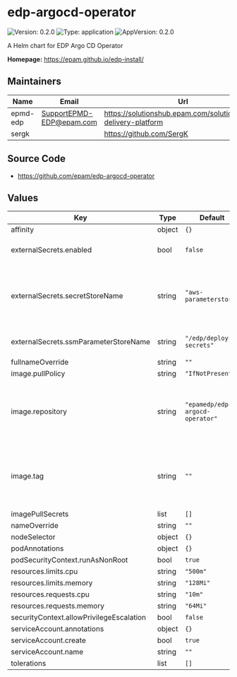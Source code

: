 # edp-argocd-operator

![Version: 0.2.0](https://img.shields.io/badge/Version-0.2.0-informational?style=flat-square) ![Type: application](https://img.shields.io/badge/Type-application-informational?style=flat-square) ![AppVersion: 0.2.0](https://img.shields.io/badge/AppVersion-0.2.0-informational?style=flat-square)

A Helm chart for EDP Argo CD Operator

**Homepage:** <https://epam.github.io/edp-install/>

## Maintainers

| Name | Email | Url |
| ---- | ------ | --- |
| epmd-edp | <SupportEPMD-EDP@epam.com> | <https://solutionshub.epam.com/solution/epam-delivery-platform> |
| sergk |  | <https://github.com/SergK> |

## Source Code

* <https://github.com/epam/edp-argocd-operator>

## Values

| Key | Type | Default | Description |
|-----|------|---------|-------------|
| affinity | object | `{}` |  |
| externalSecrets.enabled | bool | `false` | Enable External Secret Operator usage |
| externalSecrets.secretStoreName | string | `"aws-parameterstore"` | edp-install chart by default provision SecretStore with name `aws-parameterstore` |
| externalSecrets.ssmParameterStoreName | string | `"/edp/deploy-secrets"` | Value name in AWS ParameterStore |
| fullnameOverride | string | `""` |  |
| image.pullPolicy | string | `"IfNotPresent"` |  |
| image.repository | string | `"epamedp/edp-argocd-operator"` | EDP argocd-operator Docker image name. The released image can be found on [Dockerhub](https://hub.docker.com/r/epamedp/edp-argocd-operator) |
| image.tag | string | `""` | EDP argocd-operator Docker image tag. The released image can be found on [Dockerhub](https://hub.docker.com/r/epamedp/edp-argocd-operator/tags) |
| imagePullSecrets | list | `[]` |  |
| nameOverride | string | `""` |  |
| nodeSelector | object | `{}` |  |
| podAnnotations | object | `{}` |  |
| podSecurityContext.runAsNonRoot | bool | `true` |  |
| resources.limits.cpu | string | `"500m"` |  |
| resources.limits.memory | string | `"128Mi"` |  |
| resources.requests.cpu | string | `"10m"` |  |
| resources.requests.memory | string | `"64Mi"` |  |
| securityContext.allowPrivilegeEscalation | bool | `false` |  |
| serviceAccount.annotations | object | `{}` |  |
| serviceAccount.create | bool | `true` |  |
| serviceAccount.name | string | `""` |  |
| tolerations | list | `[]` |  |

